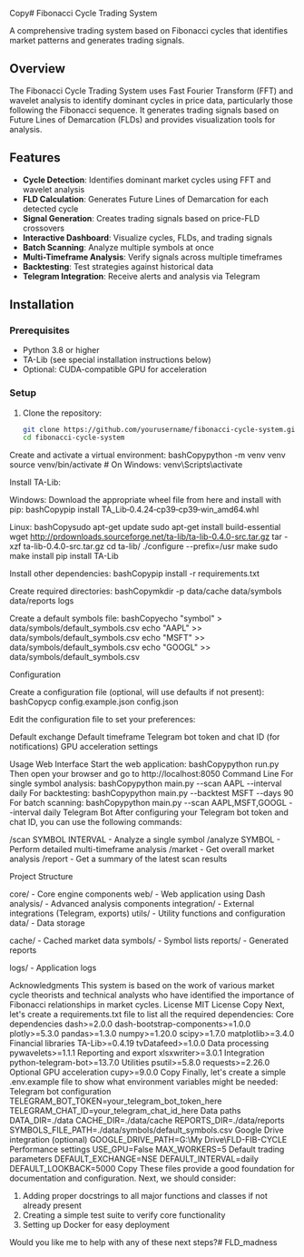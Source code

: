 Copy# Fibonacci Cycle Trading System

A comprehensive trading system based on Fibonacci cycles that identifies market patterns and generates trading signals.

## Overview

The Fibonacci Cycle Trading System uses Fast Fourier Transform (FFT) and wavelet analysis to identify dominant cycles in price data, particularly those following the Fibonacci sequence. It generates trading signals based on Future Lines of Demarcation (FLDs) and provides visualization tools for analysis.

## Features

- **Cycle Detection**: Identifies dominant market cycles using FFT and wavelet analysis
- **FLD Calculation**: Generates Future Lines of Demarcation for each detected cycle
- **Signal Generation**: Creates trading signals based on price-FLD crossovers
- **Interactive Dashboard**: Visualize cycles, FLDs, and trading signals
- **Batch Scanning**: Analyze multiple symbols at once
- **Multi-Timeframe Analysis**: Verify signals across multiple timeframes
- **Backtesting**: Test strategies against historical data
- **Telegram Integration**: Receive alerts and analysis via Telegram

## Installation

### Prerequisites

- Python 3.8 or higher
- TA-Lib (see special installation instructions below)
- Optional: CUDA-compatible GPU for acceleration

### Setup

1. Clone the repository:
   ```bash
   git clone https://github.com/yourusername/fibonacci-cycle-system.git
   cd fibonacci-cycle-system

Create and activate a virtual environment:
bashCopypython -m venv venv
source venv/bin/activate  # On Windows: venv\Scripts\activate

Install TA-Lib:

Windows: Download the appropriate wheel file from here and install with pip:
bashCopypip install TA_Lib‑0.4.24‑cp39‑cp39‑win_amd64.whl

Linux:
bashCopysudo apt-get update
sudo apt-get install build-essential
wget http://prdownloads.sourceforge.net/ta-lib/ta-lib-0.4.0-src.tar.gz
tar -xzf ta-lib-0.4.0-src.tar.gz
cd ta-lib/
./configure --prefix=/usr
make
sudo make install
pip install TA-Lib



Install other dependencies:
bashCopypip install -r requirements.txt

Create required directories:
bashCopymkdir -p data/cache data/symbols data/reports logs

Create a default symbols file:
bashCopyecho "symbol" > data/symbols/default_symbols.csv
echo "AAPL" >> data/symbols/default_symbols.csv
echo "MSFT" >> data/symbols/default_symbols.csv
echo "GOOGL" >> data/symbols/default_symbols.csv


Configuration

Create a configuration file (optional, will use defaults if not present):
bashCopycp config.example.json config.json

Edit the configuration file to set your preferences:

Default exchange
Default timeframe
Telegram bot token and chat ID (for notifications)
GPU acceleration settings



Usage
Web Interface
Start the web application:
bashCopypython run.py
Then open your browser and go to http://localhost:8050
Command Line
For single symbol analysis:
bashCopypython main.py --scan AAPL --interval daily
For backtesting:
bashCopypython main.py --backtest MSFT --days 90
For batch scanning:
bashCopypython main.py --scan AAPL,MSFT,GOOGL --interval daily
Telegram Bot
After configuring your Telegram bot token and chat ID, you can use the following commands:

/scan SYMBOL INTERVAL - Analyze a single symbol
/analyze SYMBOL - Perform detailed multi-timeframe analysis
/market - Get overall market analysis
/report - Get a summary of the latest scan results

Project Structure

core/ - Core engine components
web/ - Web application using Dash
analysis/ - Advanced analysis components
integration/ - External integrations (Telegram, exports)
utils/ - Utility functions and configuration
data/ - Data storage

cache/ - Cached market data
symbols/ - Symbol lists
reports/ - Generated reports


logs/ - Application logs

Acknowledgments
This system is based on the work of various market cycle theorists and technical analysts who have identified the importance of Fibonacci relationships in market cycles.
License
MIT License
Copy
Next, let's create a requirements.txt file to list all the required dependencies:
Core dependencies
dash>=2.0.0
dash-bootstrap-components>=1.0.0
plotly>=5.3.0
pandas>=1.3.0
numpy>=1.20.0
scipy>=1.7.0
matplotlib>=3.4.0
Financial libraries
TA-Lib>=0.4.19
tvDatafeed>=1.0.0
Data processing
pywavelets>=1.1.1
Reporting and export
xlsxwriter>=3.0.1
Integration
python-telegram-bot>=13.7.0
Utilities
psutil>=5.8.0
requests>=2.26.0
Optional GPU acceleration
cupy>=9.0.0
Copy
Finally, let's create a simple .env.example file to show what environment variables might be needed:
Telegram bot configuration
TELEGRAM_BOT_TOKEN=your_telegram_bot_token_here
TELEGRAM_CHAT_ID=your_telegram_chat_id_here
Data paths
DATA_DIR=./data
CACHE_DIR=./data/cache
REPORTS_DIR=./data/reports
SYMBOLS_FILE_PATH=./data/symbols/default_symbols.csv
Google Drive integration (optional)
GOOGLE_DRIVE_PATH=G:\My Drive\FLD-FIB-CYCLE
Performance settings
USE_GPU=False
MAX_WORKERS=5
Default trading parameters
DEFAULT_EXCHANGE=NSE
DEFAULT_INTERVAL=daily
DEFAULT_LOOKBACK=5000
Copy
These files provide a good foundation for documentation and configuration. Next, we should consider:

1. Adding proper docstrings to all major functions and classes if not already present
2. Creating a simple test suite to verify core functionality
3. Setting up Docker for easy deployment

Would you like me to help with any of these next steps?# FLD_madness
